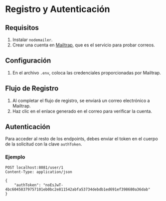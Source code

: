# Registro y Autenticación

## Requisitos

1. Instalar `nodemailer`.
2. Crear una cuenta en [Mailtrap](https://mailtrap.io), que es el servicio para probar correos.

## Configuración

1. En el archivo `.env`, coloca las credenciales proporcionadas por Mailtrap.

## Flujo de Registro

1. Al completar el flujo de registro, se enviará un correo electrónico a Mailtrap.
2. Haz clic en el enlace generado en el correo para verificar la cuenta.

## Autenticación

Para acceder al resto de los endpoints, debes enviar el token en el cuerpo de la solicitud con la clave `authToken`.

### Ejemplo

```http
POST localhost:8081/user/1
Content-Type: application/json

{
    "authToken": "noEsJwT-4bc60458379757101eb0bc2e811542abfa53734debdb1ed691ef398680a36dab"
}